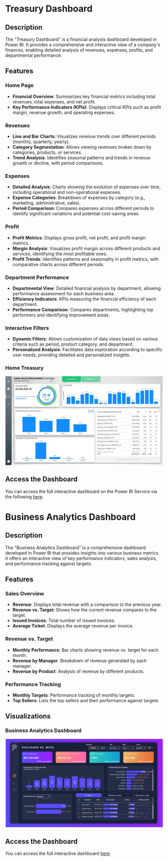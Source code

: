 # Treasury Dashboard

## Description

The "Treasury Dashboard" is a financial analysis dashboard developed in Power BI. It provides a comprehensive and interactive view of a company's finances, enabling detailed analysis of revenues, expenses, profits, and departmental performance.

## Features

### Home Page
- **Financial Overview**: Summarizes key financial metrics including total revenues, total expenses, and net profit.
- **Key Performance Indicators (KPIs)**: Displays critical KPIs such as profit margin, revenue growth, and operating expenses.

### Revenues
- **Line and Bar Charts**: Visualizes revenue trends over different periods (monthly, quarterly, yearly).
- **Category Segmentation**: Allows viewing revenues broken down by categories, products, or services.
- **Trend Analysis**: Identifies seasonal patterns and trends in revenue growth or decline, with period comparisons.

### Expenses
- **Detailed Analysis**: Charts showing the evolution of expenses over time, including operational and non-operational expenses.
- **Expense Categories**: Breakdown of expenses by category (e.g., marketing, administrative, sales).
- **Period Comparison**: Compares expenses across different periods to identify significant variations and potential cost-saving areas.

### Profit
- **Profit Metrics**: Displays gross profit, net profit, and profit margin metrics.
- **Margin Analysis**: Visualizes profit margin across different products and services, identifying the most profitable ones.
- **Profit Trends**: Identifies patterns and seasonality in profit metrics, with comparative charts across different periods.

### Department Performance
- **Departmental View**: Detailed financial analysis by department, allowing performance assessment for each business area.
- **Efficiency Indicators**: KPIs measuring the financial efficiency of each department.
- **Performance Comparison**: Compares departments, highlighting top performers and identifying improvement areas.

### Interactive Filters
- **Dynamic Filters**: Allows customization of data views based on various criteria such as period, product category, and department.
- **Personalized Analysis**: Facilitates data exploration according to specific user needs, providing detailed and personalized insights.

### Home Treasury
![Home Treasury](https://github.com/behw0/data-analysis-projects/blob/main/powerbi/images/home_treasury.jpg)

## Access the Dashboard

You can access the full interactive dashboard on the Power BI Service via the following [here](https://app.powerbi.com/view?r=eyJrIjoiN2UzNTViNTktMDc5Ni00OTJkLThmYzAtZGNjMWM5ZTcyZGMwIiwidCI6IjEyNWZkNTBkLTMxNzItNGM5NS04MzQzLTc3NDlmZTg1ZDAzZiJ9).

# Business Analytics Dashboard

## Description

The "Business Analytics Dashboard" is a comprehensive dashboard developed in Power BI that provides insights into various business metrics. It offers an interactive view of key performance indicators, sales analysis, and performance tracking against targets.

## Features

### Sales Overview
- **Revenue**: Displays total revenue with a comparison to the previous year.
- **Revenue vs. Target**: Shows how the current revenue compares to the target.
- **Issued Invoices**: Total number of issued invoices.
- **Average Ticket**: Displays the average revenue per invoice.

### Revenue vs. Target
- **Monthly Performance**: Bar charts showing revenue vs. target for each month.
- **Revenue by Manager**: Breakdown of revenue generated by each manager.
- **Revenue by Product**: Analysis of revenue by different products.

### Performance Tracking
- **Monthly Targets**: Performance tracking of monthly targets.
- **Top Sellers**: Lists the top sellers and their performance against targets.

## Visualizations

### Business Analytics Dashboard
![Business Analytics Dashboard](https://github.com/behw0/data-analysis-projects/blob/main/powerbi/images/business_analytics_dashboard.jpg)

## Access the Dashboard

You can access the full interactive dashboard [here](https://app.powerbi.com/view?r=eyJrIjoiOTRkNWJiYzgtMjZkOS00YjQ5LTgzMDMtMzc1YTI5N2MxMzE5IiwidCI6IjEyNWZkNTBkLTMxNzItNGM5NS04MzQzLTc3NDlmZTg1ZDAzZiJ9).

